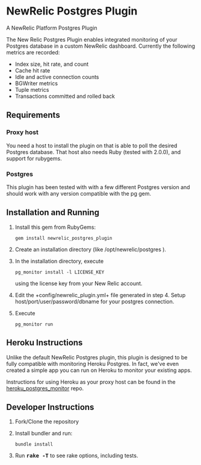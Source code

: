NewRelic Postgres Plugin
========================

A NewRelic Platform Postgres Plugin

The New Relic Postgres Plugin enables integrated monitoring of your Postgres database in a custom NewRelic dashboard. Currently the following metrics are recorded:

* Index size, hit rate, and count
* Cache hit rate
* Idle and active connection counts
* BGWriter metrics
* Tuple metrics
* Transactions committed and rolled back

## Requirements

### Proxy host

You need a host to install the plugin on that is able to poll the desired Postgres database. That
host also needs Ruby (tested with 2.0.0), and support for rubygems.


### Postgres

This plugin has been tested with with a few different Postgres version and should work with any version compatible with the pg gem.


## Installation and Running

1. Install this gem from RubyGems:

      ```gem install newrelic_postgres_plugin```

2. Create an installation directory (like /opt/newrelic/postgres ).
3. In the installation directory, execute

      ```pg_monitor install -l LICENSE_KEY```

   using the license key from your New Relic account.
4. Edit the +config/newrelic_plugin.yml+ file generated in step 4.  Setup host/port/user/password/dbname for your postgres connection.
5. Execute

      ```pg_monitor run```

## Heroku Instructions

Unlike the default NewRelic Postgres plugin, this plugin is designed to be fully compatible with monitoring Heroku Postgres. In fact, we've even created a simple app you can run on Heroku to monitor your existing apps.

Instructions for using Heroku as your proxy host can be found in the [heroku_postgres_monitor](https://github.com/GoBoundless/heroku_postgres_monitor) repo.

## Developer Instructions

1. Fork/Clone the repository
2. Install bundler and run:

      ```bundle install```

3. Run <b><tt>rake -T</tt></b> to see rake options, including tests.